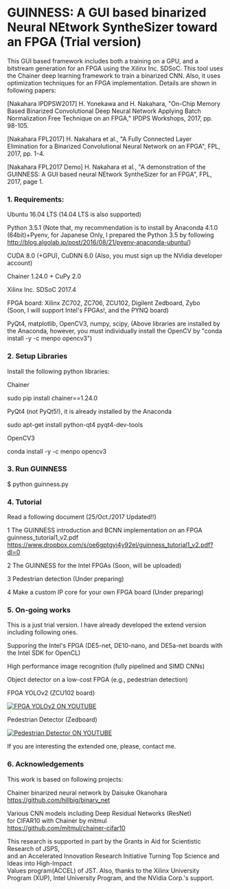 # GUINNESS: A GUI based binarized Neural NEtwork SyntheSizer toward an FPGA (Trial version)

This GUI based framework includes both a training on a GPU, and a bitstream generation for an FPGA using the Xilinx Inc. SDSoC. This tool uses the Chainer deep learning framework to train a binarized CNN. Also, it uses optimization techniques for an FPGA implementation. Details are shown in following papers:

[Nakahara IPDPSW2017] H. Yonekawa and H. Nakahara, "On-Chip Memory Based Binarized Convolutional Deep Neural Network Applying Batch Normalization Free Technique on an FPGA," IPDPS Workshops, 2017, pp. 98-105.  

[Nakahara FPL2017] H. Nakahara et al., "A Fully Connected Layer Elimination for a Binarized Convolutional Neural Network on an FPGA", FPL, 2017, pp. 1-4.

[Nakahara FPL2017 Demo] H. Nakahara et al., "A demonstration of the GUINNESS: A GUI based neural NEtwork SyntheSizer for an FPGA", FPL, 2017, page 1.

### 1. Requirements:

Ubuntu 16.04 LTS (14.04 LTS is also supported)  

Python 3.5.1
(Note that, my recommendation is to install by Anaconda 4.1.0 (64bit)+Pyenv,
 for Japanese Only, I prepared the Python 3.5 by following http://blog.algolab.jp/post/2016/08/21/pyenv-anaconda-ubuntu/)

CUDA 8.0 (+GPU), CuDNN 6.0
(Also, you must sign up the NVidia developer account)

Chainer 1.24.0 + CuPy 2.0

Xilinx Inc. SDSoC 2017.4

FPGA board: Xilinx ZC702, ZC706, ZCU102, Digilent Zedboard, Zybo  
(Soon, I will support Intel's FPGAs!, and the PYNQ board)  

PyQt4, matplotlib, OpenCV3, numpy, scipy,
(Above libraries are installed by the Anaconda, however, you must individually install the OpenCV by "conda install -y -c menpo opencv3")

### 2. Setup Libraries

 Install the following python libraries:

 Chainer 

 sudo pip install chainer==1.24.0
 
 PyQt4 (not PyQt5!), it is already installed by the Anaconda

 sudo apt-get install python-qt4 pyqt4-dev-tools

 OpenCV3
 
 conda install -y -c menpo opencv3

### 3. Run GUINNESS

 $ python guinness.py

### 4. Tutorial

 Read a following document (25/Oct./2017 Updated!!)

 1 The GUINNESS introduction and BCNN implementation on an FPGA  
 guinness_tutorial1_v2.pdf <https://www.dropbox.com/s/oe6gptgyi4y92el/guinness_tutorial1_v2.pdf?dl=0>

 2 The GUINNESS for the Intel FPGAs (Soon, will be uploaded)
 
 3 Pedestrian detection (Under preparing)

 4 Make a custom IP core for your own FPGA board (Under preparing) 

### 5. On-going works
 This is a just trial version. I have already developed the extend version including following ones.
 
 Supporing the Intel's FPGA (DE5-net, DE10-nano, and DE5a-net boards with the Intel SDK for OpenCL)
 
 High performance image recognition (fully pipelined and SIMD CNNs)  
 
 Object detector on a low-cost FPGA (e.g., pedestrian detection)

FPGA YOLOv2 (ZCU102 board)

[![FPGA YOLOv2 ON YOUTUBE](http://img.youtube.com/vi/_iMboyu8iWc/0.jpg)](https://www.youtube.com/watch?v=_iMboyu8iWc&t=5s)

Pedestrian Detector (Zedboard)

[![Pedestrian Detector ON YOUTUBE](http://img.youtube.com/vi/X82PVBuAuuo/0.jpg)](https://www.youtube.com/watch?v=X82PVBuAuuo&list=FLIIfj2LoI2TVWF5wQkZHiHg)


 If you are interesting the extended one, please, contact me.

### 6. Acknowledgements
 This work is based on following projects:

 Chainer binarized neural network by Daisuke Okanohara  
 https://github.com/hillbig/binary_net

 Various CNN models including Deep Residual Networks (ResNet)   
  for CIFAR10 with Chainer by mitmul  
 https://github.com/mitmul/chainer-cifar10

 This research is supported in part by the Grants in Aid for Scientistic Research of JSPS,  
and an Accelerated Innovation Research Initiative Turning Top Science and Ideas into High-Impact  
Values program(ACCEL) of JST. Also, thanks to the Xilinx University Program (XUP), Intel University Program,
 and the NVidia Corp.'s support.
